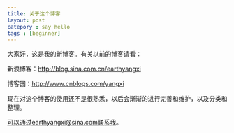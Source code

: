 ```yaml
---
title: 关于这个博客
layout: post
catepory : say hello
tags : [beginner]
---
```


大家好，这是我的新博客。有关以前的博客请看：

新浪博客：http://blog.sina.com.cn/earthyangxi

博客园：http://www.cnblogs.com/yangxi

现在对这个博客的使用还不是很熟悉，以后会渐渐的进行完善和维护，以及分类和整理。

可以通过earthyangxi@sina.com联系我。
